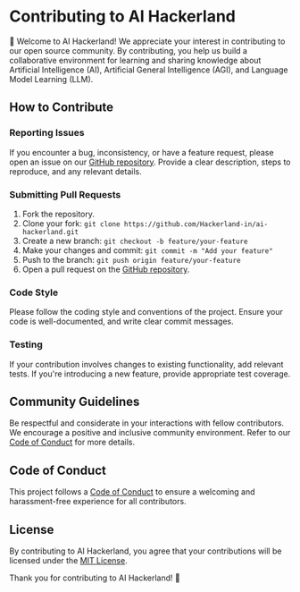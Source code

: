 # Contributing to AI Hackerland

👋 Welcome to AI Hackerland! We appreciate your interest in contributing to our open source community. By contributing, you help us build a collaborative environment for learning and sharing knowledge about Artificial Intelligence (AI), Artificial General Intelligence (AGI), and Language Model Learning (LLM).

## How to Contribute

### Reporting Issues

If you encounter a bug, inconsistency, or have a feature request, please open an issue on our [GitHub repository](https://github.com/Hackerland-in/ai-hackerland/issues). Provide a clear description, steps to reproduce, and any relevant details.

### Submitting Pull Requests

1. Fork the repository.
2. Clone your fork: `git clone https://github.com/Hackerland-in/ai-hackerland.git`
3. Create a new branch: `git checkout -b feature/your-feature`
4. Make your changes and commit: `git commit -m "Add your feature"`
5. Push to the branch: `git push origin feature/your-feature`
6. Open a pull request on the [GitHub repository](https://github.com/Hackerland-in/ai-hackerland/pulls).

### Code Style

Please follow the coding style and conventions of the project. Ensure your code is well-documented, and write clear commit messages.

### Testing

If your contribution involves changes to existing functionality, add relevant tests. If you're introducing a new feature, provide appropriate test coverage.

## Community Guidelines

Be respectful and considerate in your interactions with fellow contributors. We encourage a positive and inclusive community environment. Refer to our [Code of Conduct](CODE_OF_CONDUCT.md) for more details.

## Code of Conduct

This project follows a [Code of Conduct](CODE_OF_CONDUCT.md) to ensure a welcoming and harassment-free experience for all contributors.

## License

By contributing to AI Hackerland, you agree that your contributions will be licensed under the [MIT License](LICENSE).

Thank you for contributing to AI Hackerland! 🚀

